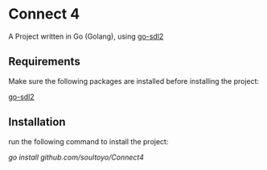 # Connect 4
A Project written in Go (Golang), using [go-sdl2](https://github.com/veandco/go-sdl2)

## Requirements
Make sure the following packages are installed before installing the project:

[go-sdl2](https://github.com/veandco/go-sdl2)


## Installation
run the following command to install the project:

*go install github.com/soultoyo/Connect4*